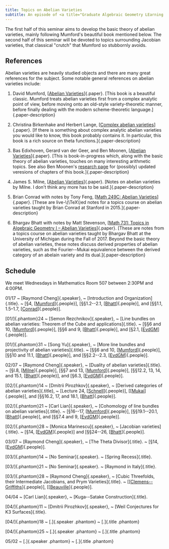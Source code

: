 ```yaml
---
title: Topics on Abelian Varieties
subtitle: An episode of <a title="Graduate Algebraic Geometry LEarning Seminar">GAGLeS</a> organized by <span class="people"><a href="index.html">Raymond Cheng</a></span> during the spring of 2018.
---
```


The first half of this seminar aims to develop the basic theory of abelian
varieties, mainly following Mumford's beautiful book mentioned below.
The second half of this seminar will be devoted to topics surrounding Jacobian
varieties, that classical "crutch" that Mumford so stubbornly avoids.

## References

Abelian varieties are heavily studied objects and there are many great
references for the subject. Some notable general references on abelian
varieties include:

  1. David Mumford,
  [[Abelian Varieties][Mumford]]{.paper}.
  [This book is a beautiful classic. Mumford treats abelian varieties
  first from a complex analytic point of view, before moving onto an
  old-style variety-theoretic manner, before finally dealing with the
  modern scheme-theoretic language.]{.paper-description}

  2. Christina Birkenhake and Herbert Lange,
  [[Complex abelian varieties][BL]]{.paper}.
  [If there is something about complex analytic abelian varieties you would
  like to know, this book probably contains it. In particular, this book is a
  rich source on theta functions.]{.paper-description}

  3. Bas Edixhoven, Gerard van der Geer, and Ben Moonen,
  [[Abelian Varieties][EvdGM]]{.paper}.
  [This is book-in-progress which, along with the basic theory of abelian
  varieties, touches on many interesting arithmetic topics. See also Ben
  Moonen's [research page](https://www.math.ru.nl/~bmoonen/research.html) for
  (possibly) updated veresions of chapters of this book.]{.paper-description}

  4. James S. Milne,
  [[Abelian Varieties][Milne]]{.paper}.
  [Notes on abelian varieties by Milne. I don't think any more has to be
  said.]{.paper-description}

  5. Brian Conrad with notes by Tony Feng,
  [[Math 249C: Abelian Varieties][Conrad]]{.paper}.
  [These are live-\\(\\TeX\\)ed notes for a topics course on abelian varieties
  taught by Brian Conrad at Stanford in 2015.]{.paper-description}

  6. Bhargav Bhatt with notes by Matt Stevenson,
  [[Math 731: Topics in Algebraic Geometry I – Abelian Varieties][Bhatt]]{.paper}.
  [These are notes from a topics course on abelian varieties taught by Bhargav
  Bhatt at the University of Michigan during the Fall of 2017. Beyond the basic
  theory of abelian varieties, these notes discuss derived properties of abelian
  varieties, such as the Fourier--Mukai equivalence between the derived category
  of an abelain variety and its dual.]{.paper-description}

## Schedule

We meet Wednesdays in Mathematics Room 507 between 2:30PM and 4:00PM.

01/17
  ~ [Raymond Cheng]{.speaker},
  ~ [Introduction and Organization]{.title}.
  ~ \[&sect;4, [[Mumford]]{.people}\],
    \[&sect;&sect;1.2--2.1, [[Bhatt]]{.people}\], and
    \[&sect;&sect;1.1, 1.5&ndash;1.7, [[Conrad]]{.people}\].

[01/]{.phantom}24
  ~ [Semon Rezchnikov]{.speaker},
  ~ [Line bundles on abelian varieties: Theorem of the Cube and applications]{.title}.
  ~ \[&sect;&sect;6 and 10, [[Mumford]]{.people}\],
    \[&sect;&sect;6 and 9, [[Bhatt]]{.people}\], and
    \[&sect;2.1, [[EvdGM]]{.people}\].

[01/]{.phantom}31
  ~ [Song Yu]{.speaker},
  ~ [More line bundles and projectivity of abelian varieties]{.title}.
  ~ \[&sect;&sect;6 and 10, [[Mumford]]{.people}\],
    \[&sect;&sect;10 and 11.1, [[Bhatt]]{.people}\], and
    \[&sect;&sect;2.2--2.3, [[EvdGM]]{.people}\].

02/07
  ~ [Raymond Cheng]{.speaker},
  ~ [Duality of abelian varieties]{.title}.
  ~ \[&sect;I.8, [[Milne]]{.people}\],
    \[&sect;&sect;7 and 13, [[Mumford]]{.people}\],
    \[&sect;&sect;12.2, 13, 14, and 15.1, [[Bhatt]]{.people}\], and
    \[&sect;6.3, [[EvdGM]]{.people}\].

[02/]{.phantom}14
  ~ [Dmitrii Pirozhkov]{.speaker},
  ~ [Derived categories of abelian varieties]{.title},
  ~ \[Lecture 24, [[Schnell](https://www.math.stonybrook.edu/~cschnell/pdf/notes/generic-vanishing.pdf)]{.people}\],
    \[[[Mukai](https://projecteuclid.org/euclid.nmj/1118786312)]{.people}\], and
    \[&sect;&sect;16.2, 17, and 18.1, [[Bhatt]]{.people}\].

[02/]{.phantom}21
  ~ [Carl Lian]{.speaker},
  ~ [Cohomology of line bundles on abelian varieties]{.title}.
  ~ \[&sect;16--17, [[Mumford]]{.people}\],
    \[&sect;&sect;19.1--20.1, [[Bhatt]]{.people}\], and
    \[&sect;&sect;7.4 and 9, [[EvdGM]]{.people}\].

[02/]{.phantom}28
  ~ [Monica Marinescu]{.speaker},
  ~ [Jacobian varieties]{.title}.
  ~ \[&sect;14, [[EvdGM]]{.people}\] and
    \[&sect;&sect;24--26, [[Bhatt]]{.people}\].

03/07
  ~ [Raymond Cheng]{.speaker},
  ~ [The Theta Divisor]{.title}.
  ~ \[&sect;14, [[EvdGM]]{.people}\].

[03/]{.phantom}14
  ~ [No Seminar]{.speaker}.
  ~ [Spring Recess]{.title}.

[03/]{.phantom}21
  ~ [No Seminar]{.speaker}.
  ~ [Raymond in Italy]{.title}.

[03/]{.phantom}28
  ~ [Raymond Cheng]{.speaker},
  ~ [Cubic Threefolds, their Intermediate Jacobians, and Prym Varieties]{.title}.
  ~ \[[[Clemens--Griffiths](https://mathscinet.ams.org/mathscinet-getitem?mr=302652)]{.people}\],
    \[[[Beauville](https://mathscinet.ams.org/mathscinet-getitem?mr=672617)]{.people}].

04/04
  ~ [Carl Lian]{.speaker},
  ~ [Kuga--Satake Construction]{.title}.

[04/]{.phantom}11
  ~ [Dmitrii Pirozhkov]{.speaker},
  ~ [Weil Conjectures for K3 Surfaces]{.title}.

[04/]{.phantom}18
  ~ [.]{.speaker .phantom}
  ~ [.]{.title .phantom}

[04/]{.phantom}25
  ~ [.]{.speaker .phantom}
  ~ [.]{.title .phantom}

05/02
  ~ [.]{.speaker .phantom}
  ~ [.]{.title .phantom}

[Mumford]: <http://www.math.hawaii.edu/~pavel/cmi/References/Mumford_Abelian_Varities.pdf>
[BL]: <https://link.springer.com/book/10.1007%2F978-3-662-06307-1>
[EvdGM]: <http://gerard.vdgeer.net/AV.pdf>
[Milne]: <http://www.jmilne.org/math/CourseNotes/av.html>
[Conrad]: <http://web.stanford.edu/~tonyfeng/249C.pdf>
[Bhatt]: <http://www-personal.umich.edu/~stevmatt/abelian_varieties.pdf>
